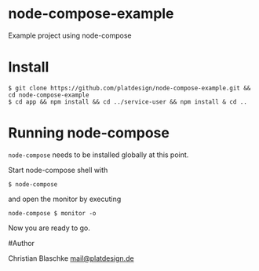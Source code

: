 # node-compose-example

Example project using node-compose


# Install

```shell
$ git clone https://github.com/platdesign/node-compose-example.git && cd node-compose-example
$ cd app && npm install && cd ../service-user && npm install & cd ..
```

# Running node-compose

`node-compose` needs to be installed globally at this point.

Start node-compose shell with

```shell
$ node-compose
```

and open the monitor by executing

```shell
node-compose $ monitor -o
```

Now you are ready to go.




#Author

Christian Blaschke <mail@platdesign.de>

